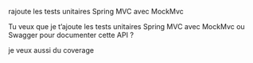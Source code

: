 rajoute les tests unitaires Spring MVC avec MockMvc


Tu veux que je t’ajoute les tests unitaires Spring MVC avec MockMvc ou Swagger pour documenter cette API ?

je veux aussi du coverage